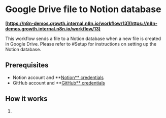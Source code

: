 # Google Drive file to Notion database
**[https://n8n-demos.growth.internal.n8n.io/workflow/13](https://n8n-demos.growth.internal.n8n.io/workflow/13)**

This workflow sends a file to a Notion database when a new file is created in Google Drive. Please refer to #Setup for instructions on setting up the Notion database.

## Prerequisites
- Notion account and **[Notion** credentials](https://docs.n8n.io/integrations/builtin/credentials/notion/)
- GitHub account and **[GitHub** credentials](https://docs.n8n.io/integrations/builtin/credentials/github/)

## How it works
1. 